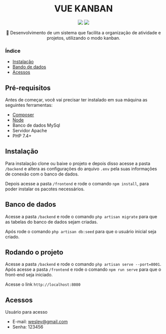 <h1 align="center">VUE KANBAN</h1>

<p align="center">
    <img src="https://img.shields.io/static/v1?label=license&message=MIT&color=0d7bbd" />
    <img src="https://img.shields.io/static/v1?label=version&message=BETA&color=0d7bbd" />
</p>



<p align="center">🚀 Desenvolvimento de um sistema que facilita a organização de atividade e projetos, utilizando o modo kanban.</p>

<h3>Índice</h3>

<!--ts-->
* [Instalação](#instalação)
* [Bando de dados](#banco-de-dados)
* [Acessos](#acessos)
<!--te-->

## Pré-requisitos

Antes de começar, você vai precisar ter instalado em sua máquina as seguintes ferramentas:

- [Composer](https://getcomposer.org/)
- [Node](https://nodejs.org/en/)
- Banco de dados MySql
- Servidor Apache
- PHP 7.4+


## Instalação

Para instalação clone ou baixe o projeto e depois disso acesse a pasta ``/backend`` e altera as configurações do arquivo ``.env`` pela suas informações de conexão com o banco de dados. 
<br>

Depois acesse a pasta ``/frontend`` e rode o comando ``npm install``, para poder instalar os pacotes necessários. <br>


## Banco de dados


Acesse a pasta ``/backend`` e rode o comando ``php artisan migrate`` para que as tabelas do banco de dados sejam criadas. 
<br>

Após rode o comando ``php artisan db:seed`` para que o usuário inicial seja criado.


## Rodando o projeto

Acesse a pasta ``/backend`` e rode o comando ``php artisan serve --port=8001``. <br>
Após acesse a pasta ``/frontend`` e rode o comando ``npm run serve`` para que o front-end seja iniciado. <br>

Acesse o link ``http://localhost:8080``


## Acessos

Usuário para acesso <br>

- E-mail: wesley@gmail.com
- Senha: 123456

